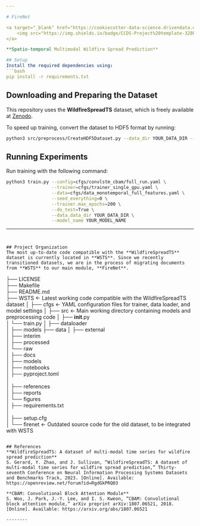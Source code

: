 ```yaml
---

# FireNet  

<a target="_blank" href="https://cookiecutter-data-science.drivendata.org/">
    <img src="https://img.shields.io/badge/CCDS-Project%20template-328F97?logo=cookiecutter" />
</a>  

**Spatio-temporal Multimodal Wildfire Spread Prediction**  

## Setup  
Install the required dependencies using:  
```bash
pip install -r requirements.txt
```  

## Downloading and Preparing the Dataset  
This repository uses the **WildfireSpreadTS** dataset, which is freely available at [Zenodo](https://zenodo.org/records/8006177).  

To speed up training, convert the dataset to HDF5 format by running:  
```bash
python3 src/preprocess/CreateHDF5Dataset.py --data_dir YOUR_DATA_DIR --target_dir YOUR_TARGET_DIR
```  

## Running Experiments  
Run training with the following command:  
```bash
python3 train.py --config=cfgs/convlstm_cbam/full_run.yaml \
                 --trainer=cfgs/trainer_single_gpu.yaml \
                 --data=cfgs/data_monotemporal_full_features.yaml \
                 --seed_everything=0 \
                 --trainer.max_epochs=200 \
                 --do_test=True \
                 --data.data_dir YOUR_DATA_DIR \
                 --model_name YOUR_MODEL_NAME
```  

---
```


## Project Organization
The most up-to-date code compatible with the **WildfireSpreadTS** dataset is currently located in **WSTS**. Since we recently transitioned datasets, we are in the process of migrating documents from **WSTS** to our main module, **FireNet**.  

```
├── LICENSE            
├── Makefile           
├── README.md          
├── WSTS               <- Latest working code compatible with the WildfireSpreadTS dataset
│   ├── cfgs           <- YAML configuration files for trainer, data loader, and model settings
│   ├── src            <- Main working directory containing models and preprocessing code
    │   ├── __init__.py         
    │   └── train.py
    │   ├── dataloader         
    │   ├── models 
├── data
│   ├── external       
│   ├── interim        
│   ├── processed      
│   └── raw            
│
├── docs               
│
├── models             
│
├── notebooks          
│
├── pyproject.toml      
│                         
│
├── references         
│
├── reports            
│   └── figures        
│
├── requirements.txt  
│                         
│
├── setup.cfg          
│
└── firenet            <- Outdated source code for the old dataset, to be integrated with WSTS
```

## References 
**WildfireSpreadTS: A dataset of multi-modal time series for wildfire spread prediction**
S. Gerard, Y. Zhao, and J. Sullivan, “WildfireSpreadTS: A dataset of multi-modal time series for wildfire spread prediction,” Thirty-seventh Conference on Neural Information Processing Systems Datasets and Benchmarks Track, 2023. [Online]. Available: https://openreview.net/forum?id=RgdGkPRQ03

**CBAM: Convolutional Block Attention Module**
S. Woo, J. Park, J.-Y. Lee, and I. S. Kweon, “CBAM: Convolutional block attention module,” arXiv preprint arXiv:1807.06521, 2018. [Online]. Available: https://arxiv.org/abs/1807.06521

--------

